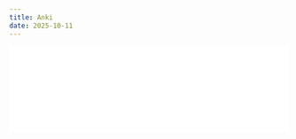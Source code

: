 ```yaml
---
title: Anki
date: 2025-10-11
---
```

<iframe
  src="heatmap.html"
  width="100%"
  height="155px"
  scrolling="no"
  frameborder="0"
></iframe>
